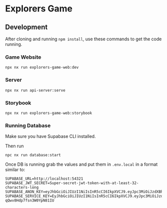 # Explorers Game

## Development

After cloning and running `npm install`, use these commands to get the code running.

### Game Website

`npx nx run explorers-game-web:dev`

### Server

`npx nx run api-server:serve`

### Storybook

`npx nx run explorers-game-web:storybook`

### Running Database

Make sure you have Supabase CLI installed.

Then run

`npc nx run database:start`

Once DB is running grab the values and put them in `.env.local` in a format similar to:

```
SUPABASE_URL=http://localhost:54321
SUPABASE_JWT_SECRET=Super-secret-jwt-token-with-at-least-32-characters-long
SUPABASE_ANON_KEY=eyJhbGciOiJIUzI1NiIsInR5cCI6IkpXVCJ9.eyJpc3MiOiJzdXBhYmFzZS1kZW1vIiwicm9sZSI6ImFub24iLCJleHAiOjE5ODM4MTI5OTZ9.CRXP1A7WOeoJeXxjNni43kdQwgnWNReilDMblYTn_I0
SUPABASE_SERVICE_KEY=EyJhbGciOiJIUzI1NiIsInR5cCI6IkpXVCJ9.eyJpc3MiOiJzdXBhYmFzZS1kZW1vIiwicm9sZSI6InNlcnZpY2Vfcm9sZSIsImV4cCI6MTk4MzgxMjk5Nn0.EGIM96RAZx35lJzdJsyH-qQwv8Hdp7fsn3W0YpN81IU
```
